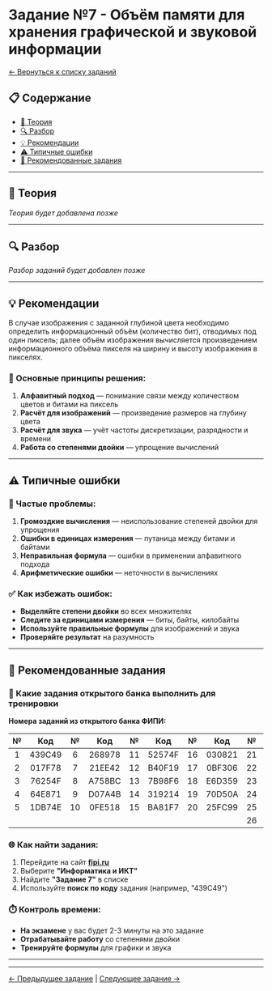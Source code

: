 # Задание №7 - Объём памяти для хранения графической и звуковой информации

[← Вернуться к списку заданий](../README.md)

## 📋 Содержание
- [📖 Теория](#📖-теория)
- [🔍 Разбор](#🔍-разбор)
- [💡 Рекомендации](#💡-рекомендации)
- [⚠️ Типичные ошибки](#⚠️-типичные-ошибки)
- [📝 Рекомендованные задания](#📝-рекомендованные-задания)

---

## 📖 Теория

*Теория будет добавлена позже*

---

## 🔍 Разбор

*Разбор заданий будет добавлен позже*

---

## 💡 Рекомендации

В случае изображения с заданной глубиной цвета необходимо определить информационный объём (количество бит), отводимых под один пиксель; далее объём изображения вычисляется произведением информационного объёма пикселя на ширину и высоту изображения в пикселях.

### 🔧 Основные принципы решения:

1. **Алфавитный подход** — понимание связи между количеством цветов и битами на пиксель
2. **Расчёт для изображений** — произведение размеров на глубину цвета
3. **Расчёт для звука** — учёт частоты дискретизации, разрядности и времени
4. **Работа со степенями двойки** — упрощение вычислений

---

## ⚠️ Типичные ошибки

### 🚫 Частые проблемы:

1. **Громоздкие вычисления** — неиспользование степеней двойки для упрощения
2. **Ошибки в единицах измерения** — путаница между битами и байтами
3. **Неправильная формула** — ошибки в применении алфавитного подхода
4. **Арифметические ошибки** — неточности в вычислениях

### ✅ Как избежать ошибок:

- **Выделяйте степени двойки** во всех множителях
- **Следите за единицами измерения** — биты, байты, килобайты
- **Используйте правильные формулы** для изображений и звука
- **Проверяйте результат** на разумность

---

## 📝 Рекомендованные задания

### 🔗 Какие задания открытого банка выполнить для тренировки

**Номера заданий из открытого банка ФИПИ:**

| № | Код | № | Код | № | Код | № | Код | № | Код |
|:-:|:-:|:-:|:-:|:-:|:-:|:-:|:-:|:-:|:-:|
| 1 | 439C49 | 6 | 268978 | 11 | 52574F | 16 | 030821 | 21 | 178B0E |
| 2 | 017F78 | 7 | 21EE42 | 12 | B40F19 | 17 | 0BF306 | 22 | 565A97 |
| 3 | 76254F | 8 | A758BC | 13 | 7B98F6 | 18 | E6D359 | 23 | 3E8201 |
| 4 | 64E871 | 9 | D07A4B | 14 | 319214 | 19 | 70D50A | 24 | 96A26D |
| 5 | 1DB74E | 10 | 0FE518 | 15 | BA81F7 | 20 | 25FC99 | 25 | 36C506 |
|   |        |    |        |    |        |    |        | 26 | DD5D87 |

### 🌐 Как найти задания:

1. Перейдите на сайт **[fipi.ru](https://fipi.ru/ege/otkrytyy-bank-zadaniy-ege)**
2. Выберите **"Информатика и ИКТ"**
3. Найдите **"Задание 7"** в списке
4. Используйте **поиск по коду** задания (например, "439C49")

### ⏱️ Контроль времени:

- **На экзамене** у вас будет 2-3 минуты на это задание
- **Отрабатывайте работу** со степенями двойки
- **Тренируйте формулы** для графики и звука

---

---

[← Предыдущее задание](task-06.md) | [Следующее задание →](task-08.md)
